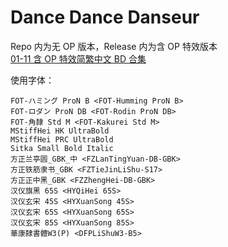 # Dance Dance Danseur

Repo 内为无 OP 版本，Release 内为含 OP 特效版本  
[01-11 含 OP 特效简繁中文 BD 合集](https://github.com/Nekomoekissaten-SUB/Nekomoekissaten-Storage/releases/download/subtitle_pkg/Danseur_BD_zho.7z)

使用字体：
```
FOT-ハミング ProN B <FOT-Humming ProN B>
FOT-ロダン ProN DB <FOT-Rodin ProN DB>
FOT-角隷 Std M <FOT-Kakurei Std M>
MStiffHei HK UltraBold
MStiffHei PRC UltraBold
Sitka Small Bold Italic
方正兰亭圆_GBK_中 <FZLanTingYuan-DB-GBK>
方正铁筋隶书_GBK <FZTieJinLiShu-S17>
方正正中黑_GBK <FZZhengHei-DB-GBK>
汉仪旗黑 65S <HYQiHei 65S>
汉仪玄宋 45S <HYXuanSong 45S>
汉仪玄宋 65S <HYXuanSong 65S>
汉仪玄宋 85S <HYXuanSong 85S>
華康隸書體W3(P) <DFPLiShuW3-B5>
```